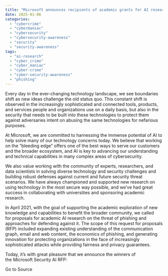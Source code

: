 ```yaml
---
title: "Microsoft announces recipients of academic grants for AI research on combating phishing"
date: 2025-01-06
categories: 
  - "cybercrime"
  - "cybermaniac"
  - "cybersecurity"
  - "cybersecurity-awareness"
  - "security"
  - "security-awareness"
tags: 
  - "ai-research"
  - "cyber_crime"
  - "cyber_maniac"
  - "cyber-crime"
  - "cyber-security-awareness"
  - "phishing"
---
```


Every day in the ever-changing technology landscape, we see boundaries shift as new ideas challenge the old status quo. This constant shift is observed in the increasingly sophisticated and connected tools, products, and services people and organizations use on a daily basis, but also in the security that needs to be built into these technologies to protect them against adversaries intent on abusing the same technologies for nefarious purposes.

At Microsoft, we are committed to harnessing the immense potential of AI to help solve many of our technology concerns today. We believe that working on the “bleeding edge” offers one of the best ways to serve our customers and the broader ecosystem, and AI is key to advancing our understanding and technical capabilities in many complex areas of cybersecurity.

We also value working with the community of experts, researchers, and data scientists in solving diverse technology and security challenges and building robust defenses against current and future security threat scenarios. We have always championed and supported new research on using technology in the most secure way possible, and we’ve had great success in collaborating with universities and sponsoring academic research.

In April 2021, with the goal of supporting the academic exploration of new knowledge and capabilities to benefit the broader community, we called for proposals for academic AI research on the threat of phishing and approaches for defending against it. The scope of this request for proposals (RFP) included expanding existing understanding of the communication graph, email and web content, the economics of phishing, and generating innovation for protecting organizations in the face of increasingly sophisticated attacks while providing fairness and privacy guarantees.

Today, it’s with great pleasure that we announce the winners of the Microsoft Security AI RFP:

Go to Source
